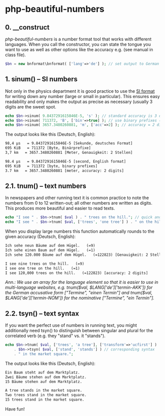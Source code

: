 # php-beautiful-numbers

## 0. __construct ##

*php-beautiful-numbers* is a number format tool that works with different languages. When you call the constructor, you can state the tongue you want to use as well as other options like the accuracy e.g. (see manual in class file).  

```php
$bn = new bnformat\bnformat( ['lang'=>'de'] ); // set output to German 
```


## 1. sinum() – SI numbers ##

Not only in the physics department it is good practice to use the [SI format](https://en.wikipedia.org/wiki/International_System_of_Units) for writing down any number (large or small in particular). This ensures easy readability and only makes the output as precise as necessary (usually 3 digits are the sweet spot.  

```php
echo $bn->sinum( 9.8437291615846E-5, 's' ); // standard accuracy is 3 digits
echo $bn->sinum( 711372, 'B', ['bin'=>true] ); // use binary prefixes (instead of SI) 
echo $bn->sinum( 3657.3480260881, 'm', ['acc'=>2] ); // accuracy = 2 digits 
```

The output looks like this (Deutsch, English):

```html
98,4 µs   = 9.8437291615846E-5 [Sekunde, deutsches Format]
695 KiB   = 711372 [Byte, Binärprefixe]
3,7 km   = 3657.3480260881 [Meter, Genauigkeit: 2 Stellen]
```
```html
98.4 µs   = 9.8437291615846E-5 [second, English format]
695 KiB   = 711372 [byte, binary prefixes]
3.7 km   = 3657.3480260881 [meter, accuracy: 2 digits]
```


## 2.1. tnum() – text numbers ##

In newspapers and other running text it is common practice to note the numbers from 0 to 12 written-out; all other numbers are written as digits. This produces more beautiful and easier to read texts.  

```php
echo "I see " . $bn->tnum( $val ) . " trees on the hill."; // quick and easy 
echo "I see " . $bn->tnum( $val, ['trees', 'one tree'] ) . " on the hill."; // singular distinction
```

When you display large numbers this function automatically rounds to the given accuracy (Deutsch, English):

```html
Ich sehe neun Bäume auf dem Hügel.   (=9)
Ich sehe einen Baum auf dem Hügel.   (=1)
Ich sehe 120.000 Bäume auf dem Hügel.   (=122823) [Genauigkeit: 2 Stellen]
``` 
```html
I see nine trees on the hill.   (=9)
I see one tree on the hill.   (=1)
I see 120,000 trees on the hill.   (=122823) [accuracy: 2 digits]
```

*Ann.: We use an array for the language element so that it is easier to use in multi-language websites, e.g. tnum($val, $LANG['de']['termin-AKK']) for the German accusative form ["Termine", "einen Termin"] and tnum($val, $LANG['de']['termin-NOM']) for the nominative ["Termine", "ein Termin"].*

## 2.2. tsyn() – text syntax ##

If you want the perfect use of numbers in running text, you might additionally need tsyn() to distinguish between singular and plural for the correlated verb (e.g. they "stand" vs. it "stands"). 

```php
echo $bn->tnum( $val, ['trees', 'a tree'], ['transform'=>'ucfirst'] ) . " " // start uppercase  
    . $bn->tsyn( $val, ['stand', 'stands'] ) // corresponding syntax
    . " in the market square.";

```

The output looks like this (Deutsch, English):

```html
Ein Baum steht auf dem Marktplatz.
Zwei Bäume stehen auf dem Marktplatz.
15 Bäume stehen auf dem Marktplatz.
```
```html
A tree stands in the market square.
Two trees stand in the market square.
15 trees stand in the market square.
``` 


Have fun!
